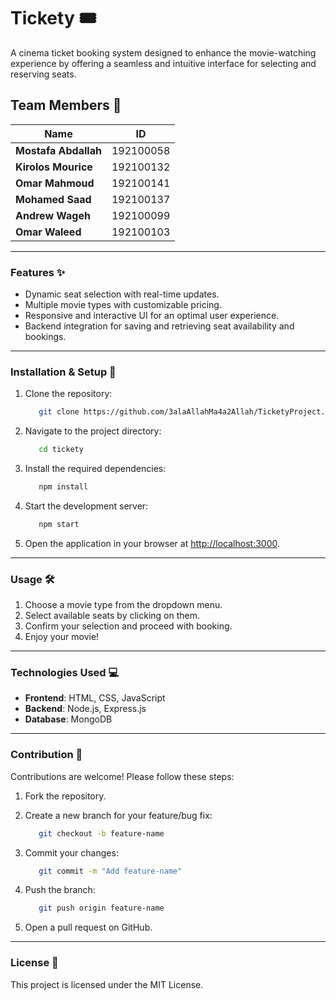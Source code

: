 # Tickety 🎟️

A cinema ticket booking system designed to enhance the movie-watching experience by offering a seamless and intuitive interface for selecting and reserving seats.

## Team Members 👥

| Name                 | ID        |
|----------------------|-----------|
| **Mostafa Abdallah** | 192100058 |
| **Kirolos Mourice**  | 192100132 |
| **Omar Mahmoud**     | 192100141 |
| **Mohamed Saad**     | 192100137 |
| **Andrew Wageh**     | 192100099 |
| **Omar Waleed**      | 192100103 |

---

### Features ✨

- Dynamic seat selection with real-time updates.
- Multiple movie types with customizable pricing.
- Responsive and interactive UI for an optimal user experience.
- Backend integration for saving and retrieving seat availability and bookings.

---

### Installation & Setup 🚀

1. Clone the repository:

   ```bash
      git clone https://github.com/3alaAllahMa4a2Allah/TicketyProject.git
   ```

2. Navigate to the project directory:

   ```bash
      cd tickety
   ```

3. Install the required dependencies:

   ```bash
      npm install
   ```

4. Start the development server:

   ```bash
      npm start
   ```

5. Open the application in your browser at <http://localhost:3000>.

---

### Usage 🛠️

1. Choose a movie type from the dropdown menu.
2. Select available seats by clicking on them.
3. Confirm your selection and proceed with booking.
4. Enjoy your movie!

---

### Technologies Used 💻

- **Frontend**: HTML, CSS, JavaScript
- **Backend**: Node.js, Express.js
- **Database**: MongoDB

---

### Contribution 🤝

Contributions are welcome! Please follow these steps:

1. Fork the repository.
2. Create a new branch for your feature/bug fix:

   ```bash
      git checkout -b feature-name
   ```

3. Commit your changes:

   ```bash
      git commit -m "Add feature-name"
   ```

4. Push the branch:

   ```bash
      git push origin feature-name
   ```

5. Open a pull request on GitHub.

---

### License 📜

This project is licensed under the MIT License.
